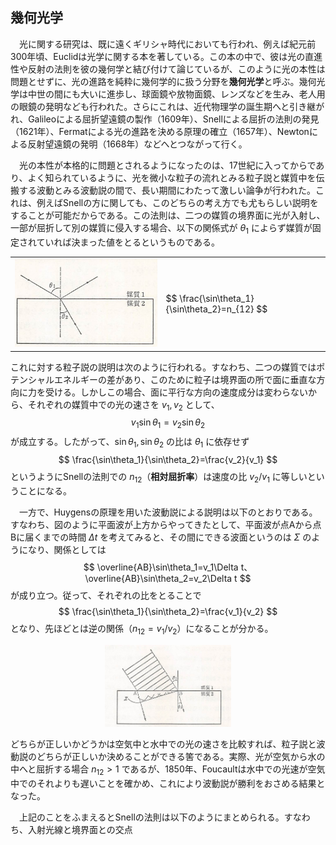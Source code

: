 
## 幾何光学

　光に関する研究は、既に遠くギリシャ時代においても行われ、例えば紀元前300年頃、Euclidは光学に関する本を著している。この本の中で、彼は光の直進性や反射の法則を彼の幾何学と結び付けて論じているが、このように光の本性は問題とせずに、光の進路を純粋に幾何学的に扱う分野を**幾何光学**と呼ぶ。幾何光学は中世の間にも大いに進歩し、球面鏡や放物面鏡、レンズなどを生み、老人用の眼鏡の発明なども行われた。さらにこれは、近代物理学の誕生期へと引き継がれ、Galileoによる屈折望遠鏡の製作（1609年）、Snellによる屈折の法則の発見（1621年）、Fermatによる光の進路を決める原理の確立（1657年）、Newtonによる反射望遠鏡の発明（1668年）などへとつながって行く。

　光の本性が本格的に問題とされるようになったのは、17世紀に入ってからであり、よく知られているように、光を微小な粒子の流れとみる粒子説と媒質中を伝搬する波動とみる波動説の間で、長い期間にわたって激しい論争が行われた。これは、例えばSnellの方に関しても、このどちらの考え方でも尤もらしい説明をすることが可能だからである。この法則は、二つの媒質の境界面に光が入射し、一部が屈折して別の媒質に侵入する場合、以下の関係式が $\theta_1$ によらず媒質が固定されていれば決まった値をとるというものである。

<table>
<tr><td>
    <img src="./images/refraction.png">
</td>
<td>
    $$
        \frac{\sin\theta_1}{\sin\theta_2}=n_{12}
    $$
</td></tr>
</table>

これに対する粒子説の説明は次のように行われる。すなわち、二つの媒質ではポテンシャルエネルギーの差があり、このために粒子は境界面の所で面に垂直な方向に力を受ける。しかしこの場合、面に平行な方向の速度成分は変わらないから、それぞれの媒質中での光の速さを $v_1,v_2$ として、
$$
    v_1\sin\theta_1=v_2\sin\theta_2
$$
が成立する。したがって、$\sin\theta_1,\sin\theta_2$ の比は $\theta_1$ に依存せず
$$
    \frac{\sin\theta_1}{\sin\theta_2}=\frac{v_2}{v_1}
$$
というようにSnellの法則での $n_{12}$（**相対屈折率**）は速度の比 $v_2/v_1$ に等しいということになる。

　一方で、Huygensの原理を用いた波動説による説明は以下のとおりである。すなわち、図のように平面波が上方からやってきたとして、平面波が点Aから点Bに届くまでの時間 $\Delta t$ を考えてみると、その間にできる波面というのは $\Sigma$ のようになり、関係としては
$$
    \overline{AB}\sin\theta_1=v_1\Delta t、
    \overline{AB}\sin\theta_2=v_2\Delta t
$$
が成り立つ。従って、それぞれの比をとることで
$$
    \frac{\sin\theta_1}{\sin\theta_2}=\frac{v_1}{v_2}
$$
となり、先ほどとは逆の関係（$n_{12}=v_1/v_2$）になることが分かる。

<p align="center">
    <img width="40%" src="images/huygens.png">
</p>

どちらが正しいかどうかは空気中と水中での光の速さを比較すれば、粒子説と波動説のどちらが正しいか決めることができる筈である。実際、光が空気から水の中へと屈折する場合 $n_{12}>1$ であるが、1850年、Foucaultは水中での光速が空気中でのそれよりも遅いことを確かめ、これにより波動説が勝利をおさめる結果となった。

　上記のことをふまえるとSnellの法則は以下のようにまとめられる。すなわち、入射光線と境界面との交点

<!-- 　自然界にみられる光学現象の観測や、簡単な実験からまず得られるのは**光線**という概念である。これは雲の間から漏れる太陽の光や、暗い部屋に小さな穴を通して差し込む光を観察して思いつかれたに違いない。この概念は極めて簡単なものとはいえ、光の科学的研究の第一歩になる大切なものである。光線の性質として直ちに認められるのは、まず一様な媒質中におけるその直進性であり、次にそれが平面にあたって反射される場合の規則性である。この直進性および入射角と反射角とが等しいという**反射の法則**は、既にプラトン学派にも認識されていた。もっと複雑な場合、すなわち曲面による反射はアレクサンドリアのユークリッドが取り扱っている。その著とされる「反射光学」の中には、光の入射した点における切平面に対して、入射角と反射角とが等しいことを示す図が載せられている。また、太陽光線を凹面鏡で一点に集め、ここに置いた物体に火をつけることができるという記述もあるが、まだ焦点と球面の中心とが混同して取り扱われている。この直進と反射の現象とともに、光がある物質から別の物質に入る場合に屈折するという現象も古くから知られていたに違いないが、正しい屈折の法則は古代には知られていなかった。ユークリッドの著書には、容器の底に小さな物体を置き、これが容器のふちで隠されて見えないようなときでも、水をそそいでやるとそれが見えるようになるという、よく知られた実験が記されているが、定量的な記述は見当たらない。その後、有名な天文学者プトレマイオスは、実際に入射角と屈折角とを測定し、この二つが互いに比例するとした。もちろん、これは両方の角度が小さい時にしか成り立たない。

　ヨーロッパの暗黒時代の間、科学はアラビア人によって受けつがれ発展させられた。その中でも光学に関するものはよく知られており、アル・ハゼンの「光学」の中に集成されている。この書物の中で彼は、反射の法則について入射光線と反射光線とは垂線とともに同じ平面内にあるという事実を付け加えて、この法則に完全な表現を与えた。また、さらに進んで球面鏡や放物面鏡における光線の反射も取り扱っており、ユークリッドが球の中心と混同した焦点の位置を正しく認識している。そればかりではなく、全ての光線が同じ点に収束するのでないということ、すなわち
球面収差の存在にも気づいていたらしい。

　一方、光の屈折についてはプトレマイオスと同じような実験を行って、彼は入射角と屈折角との比は一定でないことを見出し、プトレマイオスの誤りを明らかにしたが、まだ正しい屈折の法則を発見するまでには至らなかった。また、アル・ハゼンは人間の眼の解剖図をその書物にのせ、生理光学についても記述している。ガラス体、角膜、網膜などの名前は彼の用いたアラビア語のラテン訳から出ている。 -->